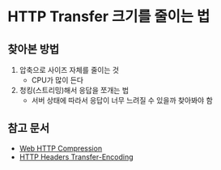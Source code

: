 # HTTP Transfer 크기를 줄이는 법

## 찾아본 방법

1. 압축으로 사이즈 자체를 줄이는 것
   - CPU가 많이 든다
2. 청킹(스트리밍)해서 응답을 쪼개는 법
   - 서버 상태에 따라서 응답이 너무 느려질 수 있을까 찾아봐야 함

## 참고 문서

- [Web HTTP Compression](https://developer.mozilla.org/ko/docs/Web/HTTP/Compression)
- [HTTP Headers Transfer-Encoding](https://developer.mozilla.org/ko/docs/Web/HTTP/Headers/Transfer-Encoding)